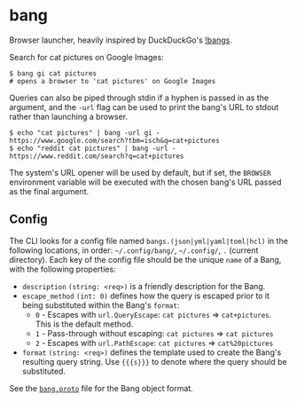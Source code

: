 # bang

Browser launcher, heavily inspired by DuckDuckGo's [!bangs][ddg-bangs].

Search for cat pictures on Google Images:

```console
$ bang gi cat pictures
# opens a browser to 'cat pictures' on Google Images
```

Queries can also be piped through stdin if a hyphen is passed in as the argument, and the `-url` flag can be used to print the bang's URL to stdout rather than launching a browser.

```console
$ echo "cat pictures" | bang -url gi -
https://www.google.com/search?tbm=isch&q=cat+pictures
$ echo "reddit cat pictures" | bang -url -
https://www.reddit.com/search?q=cat+pictures
```

The system's URL opener will be used by default, but if set, the `BROWSER` environment variable will be executed with the chosen bang's URL passed as the final argument.

## Config

The CLI looks for a config file named `bangs.(json|yml|yaml|toml|hcl)` in the following locations, in order: `~/.config/bang/`, `~/.config/`, `.` (current directory). Each key of the config file should be the unique `name` of a Bang, with the following properties:

- `description` `(string: <req>)` is a friendly description for the Bang.
- `escape_method` `(int: 0)` defines how the query is escaped prior to it being substituted within the Bang's `format`:
  - `0` - Escapes with `url.QueryEscape`: `cat pictures` &rArr; `cat+pictures`. This is the default method.
  - `1` - Pass-through without escaping: `cat pictures` &rArr; `cat pictures`
  - `2` - Escapes with `url.PathEscape`: `cat pictures` &rArr; `cat%20pictures`
- `format` `(string: <req>)` defines the template used to create the Bang's resulting query string. Use `{{{s}}}` to denote where the query should be substituted.

See the [`bang.proto`](bang.proto) file for the Bang object format.

[ddg-bangs]: https://duckduckgo.com/bang
